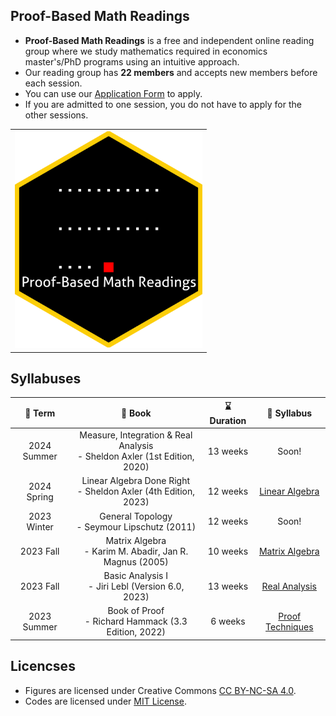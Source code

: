 ## Proof-Based Math Readings

- **Proof-Based Math Readings** is a free and independent online reading group where we study mathematics required in economics master's/PhD programs using an intuitive approach.
- Our reading group has **22 members** and accepts new members before each session.
- You can use our [Application Form](https://docs.google.com/forms/d/e/1FAIpQLSf3OxwYuAwiDXMVTCQ_x3FTtKnHmRRkl_SXlpdfqTDty06PxQ/viewform) to apply.
- If you are admitted to one session, you do not have to apply for the other sessions.

<table align="center">
  <tr>
    <td valign="top"><img src="https://github.com/zekiakyol/logos/blob/main/logos_png/proofbasedmath_readings_logo.png" width="300"></td>
  </tr>
</table> 

## Syllabuses

:date: Term | :closed_book: Book | :hourglass: Duration | :scroll: Syllabus
:--: | :--: | :--: | :--:
2024 Summer | Measure, Integration & Real Analysis <br /> - Sheldon Axler (1st Edition, 2020) | 13 weeks | Soon!
2024 Spring | Linear Algebra Done Right <br /> - Sheldon Axler (4th Edition, 2023) | 12 weeks | [Linear Algebra](https://github.com/zekiakyol/proof-based-math-readings/blob/main/PBMR_LinearAlgebra_Syllabus.pdf)
2023 Winter | General Topology <br /> - Seymour Lipschutz (2011) | 12 weeks | Soon!
2023 Fall   | Matrix Algebra <br /> - Karim M. Abadir, Jan R. Magnus (2005) | 10 weeks | [Matrix Algebra](https://github.com/zekiakyol/proof-based-math-readings/blob/main/PBMR_MatrixAlgebra_Syllabus.pdf)
2023 Fall   | Basic Analysis I <br /> - Jiri Lebl (Version 6.0, 2023) | 13 weeks | [Real Analysis](https://github.com/zekiakyol/proof-based-math-readings/blob/main/PBMR_RealAnalysis_Syllabus.pdf)
2023 Summer | Book of Proof <br /> - Richard Hammack (3.3 Edition, 2022) | 6 weeks | [Proof Techniques](https://github.com/zekiakyol/proof-based-math-readings/blob/main/PBMR_ProofTechniques_Syllabus.pdf)

## Licencses

- Figures are licensed under Creative Commons [CC BY-NC-SA 4.0](https://creativecommons.org/licenses/by-nc-sa/4.0).
- Codes are licensed under [MIT License](https://github.com/zekiakyol/proof-based-math-readings/blob/main/LICENSE).
